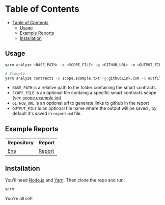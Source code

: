 # Table of Contents

- [Table of Contents](#table-of-contents)
  - [Usage](#usage)
  - [Example Reports](#example-reports)
  - [Installation](#installation)

## Usage

```bash
yarn analyze <BASE_PATH> -s <SCOPE_FILE> -g <GITHUB_URL> -o <OUTPUT_FILE>

# Example
yarn analyze contracts -s scope.example.txt -g githubLink.com -o outfile.md
```

- `BASE_PATH` is a relative path to the folder containing the smart contracts.
- `SCOPE_FILE` is an optional file containg a specific smart contracts scope (see [scope.example.txt](./scope.example.txt))
- `GITHUB_URL` is an optional url to generate links to github in the report
- `OUTPUT_FILE` is an optional file name where the output will be saved , by default it's saved in `report.md` file.

## Example Reports

| Repository                                                                        | Report                                                                     |
| --------------------------------------------------------------------------------- | -------------------------------------------------------------------------- |
| [Ens](https://code4rena.com/contests/2023-10-ens)                           | [Report](https://gist.github.com/Picodes/e9f1bb87ae832695694175abd8f9797f) |


## Installation

You'll need [Node.js](https://nodejs.org/) and [Yarn](https://yarnpkg.com/). Then clone the repo and run:

```bash
yarn
```

You're all set!
